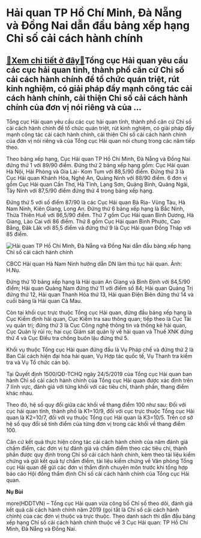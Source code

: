 Hải quan TP Hồ Chí Minh, Đà Nẵng và Đồng Nai dẫn đầu bảng xếp hạng Chỉ số cải cách hành chính
=============================================================================================

[:gift:Xem chi tiết ở đây:gift:](https://hddtvn.com/hai-quan-tp-ho-chi-minh-da-nang-va-dong-nai-dan-dau-bang-xep-hang-chi-so-cai-cach-hanh-chinh/)Tổng cục Hải quan yêu cầu các cục hải quan tỉnh, thành phố căn cứ Chỉ số cải cách hành chính để tổ chức quán triệt, rút kinh nghiệm, có giải pháp đẩy mạnh công tác cải cách hành chính, cải thiện Chỉ số cải cách hành chính của đơn vị nói riêng và của …
-----------------------------------------------------------------------------------------------------------------------------------------------------------------------------------------------------------------------------------------------------------


Tổng cục Hải quan yêu cầu các cục hải quan tỉnh, thành phố căn cứ Chỉ số cải cách hành chính để tổ chức quán triệt, rút kinh nghiệm, có giải pháp đẩy mạnh công tác cải cách hành chính, cải thiện Chỉ số cải cách hành chính của đơn vị nói riêng và của Tổng cục Hải quan nói chung trong các năm tiếp theo.


Theo bảng xếp hạng, Cục Hải quan TP Hồ Chí Minh, Đà Nẵng và Đồng Nai đứng thứ 1 với 89/90 điểm. Đứng thứ 2 bảng xếp hạng gồm: Cục Hải quan Hà Nội, Hải Phòng và Gia Lai- Kom Tum với 88,5/90 điểm. Đứng thứ 3 là Cục Hải quan Khánh Hòa, Nghệ An, Quảng Ninh với 88/90 điểm. 6 đơn vị gồm Cục Hải quan Cần Thơ, Hà Tĩnh, Lạng Sơn, Quảng Bình, Quảng Ngãi, Tây Ninh với 87,5/90 điểm đứng thứ 4 trong bảng xếp hạng.


Đứng thứ 5 với số điểm 87/90 là các Cục Hải quan Bà Rịa- Vũng Tàu, Hà Nam Ninh, Kiên Giang, Long An. Đứng thứ 6 bảng xếp hạng là Bắc Ninh, Thừa Thiên Huế với 86,5/90 điểm. Thứ 7 gồm Cục Hải quan Bình Dương, Hà Giang, Lào Cai với 86 điểm. Thứ 8 gồm Cục Hải quan Bình Phước, Cao Bằng, Đăk Lăk với 85,5 điểm và đứng thứ 9 là Cục Hải quan Đồng Tháp với 85 điểm.





![Hải quan TP Hồ Chí Minh, Đà Nẵng và Đồng Nai dẫn đầu bảng xếp hạng Chỉ số cải cách hành chính](https://hddtvn.com/wp-content/uploads/2021/01/0745_5-4236_183_Baohaiquan.jpg "Hải quan TP Hồ Chí Minh, Đà Nẵng và Đồng Nai dẫn đầu bảng xếp hạng Chỉ số cải cách hành chính")


CBCC Hải quan Hà Nam Ninh hướng dẫn DN làm thủ tục hải quan. Ảnh: H.Nụ.



Đứng thứ 10 bảng xếp hạng là Hải quan An Giang và Bình Định với 84,5/90 điểm; Hải quan Quảng Nam đứng thứ 11 với điểm số 84; Hải quan Quảng Trị đứng thứ 12, Hải quan Thanh Hóa thứ 13, Hải quan Điện Biên đứng thứ 14 và cuối bảng là Hải quan Cà Mau.


Còn tại khối cục trực thuộc Tổng cục Hải quan, đứng đầu bảng xếp hạng là Cục Kiểm định hải quan, Cục Kiểm tra sau thông quan; tiếp theo là Cục Tài vụ quản trị; đứng thứ 3 là Cục Công nghệ thông tin và thống kê hải quan, Cục Quản lý rủi ro; hai cục Giám sát quản lý về hải quan và Thuế XNK đứng thứ 4 và Cục Điều tra chống buôn lậu đứng thứ 5.


Khối vụ thuộc Tổng cục Hải quan đứng đầu là Vụ Pháp chế và đứng thứ 2 là Ban Cải cách hiện đại hóa hải quan, Vụ Hợp tác quốc tế, Vụ Thanh tra kiểm tra và Vụ Tổ chức cán bộ.


Tại Quyết định 1500/QĐ-TCHQ ngày 24/5/2019 của Tổng cục Hải quan ban hành Chỉ số cải cách hành chính của Tổng cục Hải quan được xác định trên 7 lĩnh vực, đánh giá với từng khối với các tiêu chí, thành phần, thang điểm khác nhau.


Theo đó, hệ số quy đổi giữa các khối về thang điểm 100 như sau: Đối với cục hải quan tỉnh, thành phố là K1=10/9, đối với cục trực thuộc Tổng cục Hải quan là K2=10/7, đối với vụ thuộc Tổng cục Hải quan là K3=10/5. Trên cơ sở hệ số quy đổi sẽ tính điểm của từng đơn vị trong các khối về thang điểm 100.


Căn cứ kết quả thực hiện công tác cải cách hành chính của năm đánh giá chấm điểm, các đơn vị tự đánh giá và chấm điểm theo các tiêu chí, thành phần được quy định trong Chỉ số cải cách hành chính, kèm theo tài liệu kiểm chứng và gửi kết quả tự chấm điểm, tài liệu kiểm chứng về Văn phòng Tổng cục Hải quan để gửi các đơn vị thẩm định chuyên môn trước khi tổng hợp báo cáo Hội đồng thẩm định Chỉ số cải cách hành chính của Tổng cục Hải quan.




**Nụ Bùi**



more(HDDTVN) – Tổng cục Hải quan vừa công bố Chỉ số theo dõi, đánh giá kết quả cải cách hành chính năm 2019 (gọi tắt là Chỉ số cải cách hành chính) của các đơn vị thuộc và trực thuộc. Theo danh sách thì dẫn đầu bảng xếp hạng Chỉ số cải cách hành chính thuộc về 3 Cục Hải quan: TP Hồ Chí Minh, Đà Nẵng và Đồng Nai.

